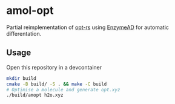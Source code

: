 # amol-opt
Partial reimplementation of [opt-rs](https://github.com/t-young31/opt-rs)
using [EnzymeAD](https://github.com/EnzymeAD/Enzyme) for automatic differentation.

## Usage
Open this repository in a devcontainer

```bash
mkdir build
cmake -B build/ -S . && make -C build
# Optimise a molecule and generate opt.xyz
./build/amopt h2o.xyz
```
